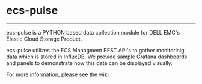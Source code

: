 # ecs-pulse
----------------------------------------------------------------------------------------------
ecs-pulse is a PYTHON based data collection module for DELL EMC's Elastic Cloud Storage Product.

ecs-pulse utilizes the ECS Managment REST API's to gather monitorinig data which is stored in 
InfluxDB.  We provide sample Grafana dashboards and panels to demonstrate how this date can be
displayed visually.  

For more information, please see the [wiki](https://github.com/OohDark30/ecs-pulse/wiki)


